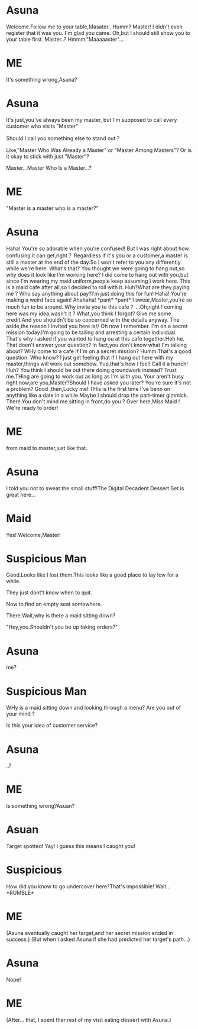 # Asuna
Welcome.Follow me to your table,Masater..
Humm?
Master! I didn't even register that it was you. I'm glad you came.
Oh,but I should still show you to your table first.
Master..?
Hmmm."Maaaaaster"...

# ME
It's something wrong,Asuna?

# Asuna
It's just,you've always been my master, but I'm supposed to call every customer who visits "Master"

Should I call you something else to stand out？

Like,"Master Who Was Already a Master" or "Master Among Masters"? Or is it okay to stick with just "Master"?

Master...Master Who Is a Master...?

# ME
"Master is a master who is a master?"

# Asuna
Haha! You're so adorable when you're confused!
But I was right about how confusing it can get,right？
Regardless if it's you or a customer,a master is still a master at the end of the day.So I won't refer to you any differently while we're here. 
What's that? You thought we were going to hang out,so why does it look like I'm working here?
I did come to hang out with you,but since I'm wearing my maid uniform,people keep assuming I work here.
This is a maid cafe after all,so I decided to roll with it.
Huh?What are they payihg me ?
Who say anything about pay?I'm just doing this for fun!
Haha! You're making a weird face again! Ahahaha!
\*pant\* \*pant\* I swear,Master,you're so much fun to be around.
Why invite you to this cafe？
...Oh,right ! coming here was my idea,wasn't it ?
What,you think I forgot? Give me some credit.And you shouldn't be so concerned with the details anyway.
The aside,the reason I invited you here is//
Oh now I remember.
I'm on a secret mission today.I'm going to be tailing and arresting a certain individual.
That's why i asked if you wanted to hang ou at this cafe together.Heh he.
That doen't answer your question? In fact,you don't know what I'm talking about?
WHy come to a cafe if I'm on a secret mission?
Humm.That's a good question.
Who know?
I just get feeling that if I hang out here with my master,things will work out somehow.
Yup,that's how I feel! Call it a hunch!
Huh? You think I should be out there doing groundwork instead?
Trust me.THing are going to work our as long as I'm with you.
Your aren't busy right now,are you,Master?Should I have asked you later?
You're sure it's not a problem? Good ,then,Lucky me!
THis is the first time I've benn on anything like a date in a while.Maybe I should drop the part-timer gimmick.
There.You don't mind me sitting in front,do you ? 
Over here,Miss Maid ! We're ready to order!

# ME
from maid to master,just like that.

# Asuna
I told you not to sweat the small stuff!The Digital Decadent Dessert Set is great here...

# Maid
Yes! Welcome,Master!

# Suspicious Man
Good.Looks like I lost them.This looks like a good place to lay low for a while.

They just dont't know when to quit.

Now to find an empty seat somewhere.

There.Wait,why is there a maid sitting down?

"Hey,you.Shouldn't you be up taking orders?"

# Asuna
me?

# Suspicious Man
WHy is a maid sitting down and looking through a menu? Are you out of your mind ?

Is this your idea of customer service?

# Asuna
..?

# ME
Is something wrong?Asuan?

# Asuan
Target spotted!
Yay! I guess this means I caught you!

# Suspicious
How did you know to go undercover here?That's impossible!
Wait... \*RUMBLE\*

# ME
(Asuna eventually caught her target,and her secret mission ended in success.)
(But when I asked Asuna if she had predicted her target's path...)

# Asuna
Nope!

# ME
(After... that, I spent ther rest of my visit eating dessert with Asuna.)
